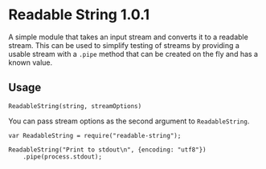 # Readable String 1.0.1

A simple module that takes an input stream and converts
it to a readable stream.  This can be used to simplify
testing of streams by providing a usable stream with a
`.pipe` method that can be created on the fly and has
a known value.

## Usage

    ReadableString(string, streamOptions)

You can pass stream options as the second argument
to `ReadableString`.

    var ReadableString = require("readable-string");

    ReadableString("Print to stdout\n", {encoding: "utf8"})
        .pipe(process.stdout);
